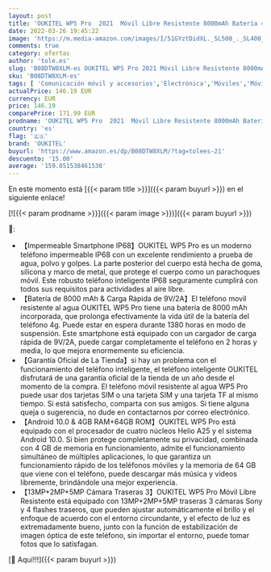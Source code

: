 ```yaml
---
layout: post
title: 'OUKITEL WP5 Pro  2021  Móvil Libre Resistente 8000mAh Batería 4GB + 64GB Telefono Movil Robusto 5.5 Pulgadas Android 10.0 IP68 Movil Antigolpes Indestructible Cámara Triple Smartphone 4LED Naranja'
date: 2022-03-26 19:45:22
image: 'https://m.media-amazon.com/images/I/51GYztDidXL._SL500_._SL400_.jpg'
comments: true
category: ofertas
author: 'tole.es'
slug: 'B08DTW8XLM-es OUKITEL WP5 Pro 2021 Móvil Libre Resistente 8000mAh...'
sku: 'B08DTW8XLM-es'
tags: [ 'Comunicación móvil y accesorios','Electrónica','Móviles','Móviles y smartphones libres','android','oukitel', ]
actualPrice: 146.19 EUR
currency: EUR
price: 146.19
comparePrice: 171.99 EUR
prodname: 'OUKITEL WP5 Pro  2021  Móvil Libre Resistente 8000mAh Batería 4GB + 64GB Telefono Movil Robusto 5.5 Pulgadas Android 10.0 IP68 Movil Antigolpes Indestructible Cámara Triple Smartphone 4LED Naranja'
country: 'es'
flag: '🇪🇸'
brand: 'OUKITEL'
buyurl: 'https://www.amazon.es/dp/B08DTW8XLM/?tag=tolees-21'
descuento: '15.00'
average: '159.851538461538'
---
```


En este momento está [{{< param title >}}]({{< param buyurl >}}) en el siguiente enlace!

[![{{< param prodname >}}]({{< param image >}})]({{< param buyurl >}})

🔎:

- 【Impermeable Smartphone IP68】OUKITEL WP5 Pro es un moderno teléfono impermeable IP68 con un excelente rendimiento a prueba de agua, polvo y golpes. La parte posterior del cuerpo está hecha de goma, silicona y marco de metal, que protege el cuerpo como un parachoques móvil. Este robusto teléfono inteligente IP68 seguramente cumplirá con todos sus requisitos para actividades al aire libre.
- 【Batería de 8000 mAh & Carga Rápida de 9V/2A】El teléfono movil resistente al agua OUKITEL WP5 Pro tiene una batería de 8000 mAh incorporada, que prolonga efectivamente la vida útil de la batería del teléfono 4g. Puede estar en espera durante 1380 horas en modo de suspensión. Este smartphone está equipado con un cargador de carga rápida de 9V/2A, puede cargar completamente el teléfono en 2 horas y media, lo que mejora enormemente su eficiencia.
- 【Garantía Oficial de La Tienda】si hay un problema con el funcionamiento del teléfono inteligente, el teléfono inteligente OUKITEL disfrutará de una garantía oficial de la tienda de un año desde el momento de la compra. El teléfono móvil resistente al agua WP5 Pro puede usar dos tarjetas SIM o una tarjeta SIM y una tarjeta TF al mismo tiempo. Si está satisfecho, comparta con sus amigos. Si tiene alguna queja o sugerencia, no dude en contactarnos por correo electrónico.
- 【Android 10.0 & 4GB RAM+64GB ROM】OUKITEL WP5 Pro está equipado con el procesador de cuatro núcleos Helio A25 y el sistema Android 10.0. Si bien protege completamente su privacidad, combinada con 4 GB de memoria en funcionamiento, admite el funcionamiento simultáneo de múltiples aplicaciones, lo que garantiza un funcionamiento rápido de los teléfonos móviles y la memoria de 64 GB que viene con el teléfono, puede descargar más música y videos libremente, brindándole una mejor experiencia.
- 【13MP+2MP+5MP Cámara Traseras 3】OUKITEL WP5 Pro Móvil Libre Resistente está equipado con 13MP+2MP+5MP traseras 3 cámaras Sony y 4 flashes traseros, que pueden ajustar automáticamente el brillo y el enfoque de acuerdo con el entorno circundante, y el efecto de luz es extremadamente bueno, junto con la función de estabilización de imagen óptica de este teléfono, sin importar el entorno, puede tomar fotos que lo satisfagan.

[🛒 Aquí!!!]({{< param buyurl >}})
